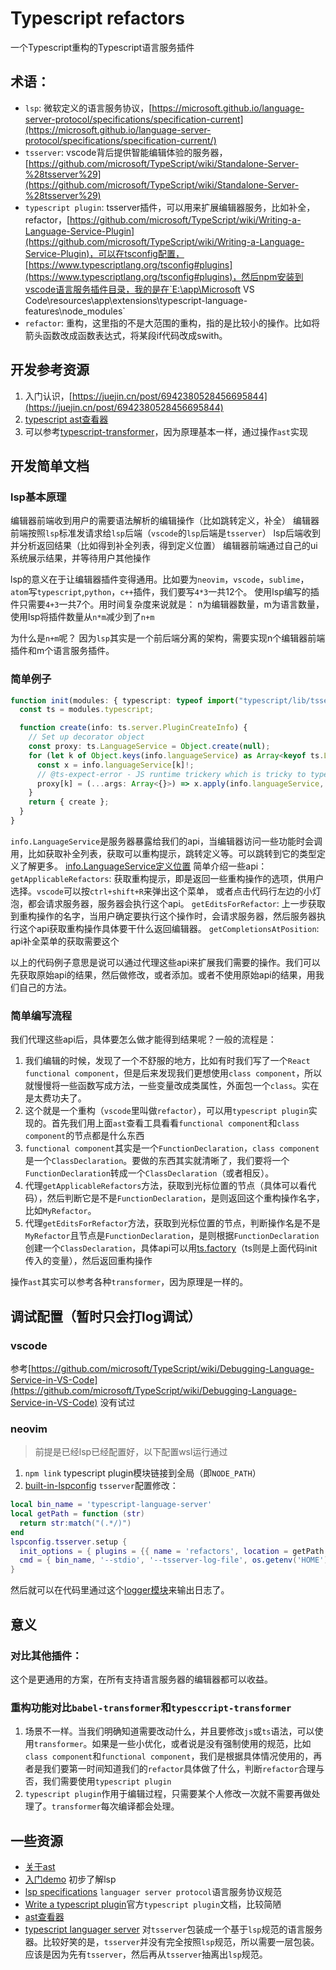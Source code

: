 # Typescript refactors

一个Typescript重构的Typescript语言服务插件

## 术语：
- `lsp`: 微软定义的语言服务协议，[https://microsoft.github.io/language-server-protocol/specifications/specification-current](https://microsoft.github.io/language-server-protocol/specifications/specification-current/)
- `tsserver`: vscode背后提供智能编辑体验的服务器，[https://github.com/microsoft/TypeScript/wiki/Standalone-Server-%28tsserver%29](https://github.com/microsoft/TypeScript/wiki/Standalone-Server-%28tsserver%29)
- `typescript plugin`: tsserver插件，可以用来扩展编辑器服务，比如补全，refactor，[https://github.com/microsoft/TypeScript/wiki/Writing-a-Language-Service-Plugin](https://github.com/microsoft/TypeScript/wiki/Writing-a-Language-Service-Plugin)，可以在tsconfig配置，[https://www.typescriptlang.org/tsconfig#plugins](https://www.typescriptlang.org/tsconfig#plugins)，然后npm安装到vscode语言服务插件目录，我的是在`E:\app\Microsoft VS Code\resources\app\extensions\typescript-language-features\node_modules`
- `refactor`: 重构，这里指的不是大范围的重构，指的是比较小的操作。比如将箭头函数改成函数表达式，将某段if代码改成swith。

## 开发参考资源

1. 入门认识，[https://juejin.cn/post/6942380528456695844](https://juejin.cn/post/6942380528456695844)
2. [typescript ast查看器](https://astexplorer.net/)
3. 可以参考[typescript-transformer](https://github.com/madou/typescript-transformer-handbook#adding-new-import-declarations)，因为原理基本一样，通过操作`ast`实现

## 开发简单文档

### lsp基本原理

编辑器前端收到用户的需要语法解析的编辑操作（比如跳转定义，补全）
编辑器前端按照`lsp`标准发请求给`lsp`后端（`vscode`的`lsp`后端是`tsserver`）
lsp后端收到并分析返回结果（比如得到补全列表，得到定义位置）
编辑器前端通过自己的ui系统展示结果，并等待用户其他操作


lsp的意义在于让编辑器插件变得通用。比如要为`neovim`，`vscode`，`sublime`，`atom`写`typescript`,`python`，`c++`插件，我们要写`4*3`一共12个。
使用lsp编写的插件只需要`4+3`一共7个。用时间复杂度来说就是：
n为编辑器数量，m为语言数量，使用lsp将插件数量从`n*m`减少到了`n+m`


为什么是`n+m`呢？
因为`lsp`其实是一个前后端分离的架构，需要实现n个编辑器前端插件和m个语言服务插件。

### 简单例子
```Typescript
function init(modules: { typescript: typeof import("typescript/lib/tsserverlibrary") }) {
  const ts = modules.typescript;

  function create(info: ts.server.PluginCreateInfo) {
    // Set up decorator object
    const proxy: ts.LanguageService = Object.create(null);
    for (let k of Object.keys(info.languageService) as Array<keyof ts.LanguageService>) {
      const x = info.languageService[k]!;
      // @ts-expect-error - JS runtime trickery which is tricky to type tersely
      proxy[k] = (...args: Array<{}>) => x.apply(info.languageService, args);
    }
    return { create };
  }
}
```
`info.LanguageService`是服务器暴露给我们的api，当编辑器访问一些功能时会调用，比如获取补全列表，获取可以重构提示，跳转定义等。可以跳转到它的类型定义了解更多。
[info.LanguageService定义位置](https://github.com/microsoft/TypeScript/blob/7f004ad8dfd4d3aa047173a890c0beaeb8a307de/lib/tsserverlibrary.d.ts#L4898)
简单介绍一些api：
`getApplicableRefactors`: 获取重构提示，即是返回一些重构操作的选项，供用户选择。`vscode`可以按`ctrl+shift+R`来弹出这个菜单，
或者点击代码行左边的小灯泡，都会请求服务器，服务器会执行这个api。
`getEditsForRefactor`: 上一步获取到重构操作的名字，当用户确定要执行这个操作时，会请求服务器，然后服务器执行这个api获取重构操作具体要干什么返回编辑器。
`getCompletionsAtPosition`: api补全菜单的获取需要这个

以上的代码例子意思是说可以通过代理这些api来扩展我们需要的操作。我们可以先获取原始api的结果，然后做修改，或者添加。或者不使用原始api的结果，用我们自己的方法。

### 简单编写流程
我们代理这些api后，具体要怎么做才能得到结果呢？一般的流程是：

1. 我们编辑的时候，发现了一个不舒服的地方，比如有时我们写了一个`React functional component`，但是后来发现我们更想使用`class component`，所以就慢慢将一些函数写成方法，一些变量改成类属性，外面包一个`class`。实在是太费功夫了。
2. 这个就是一个重构（`vscode`里叫做`refactor`），可以用`typescript plugin`实现的。首先我们用上面`ast`查看工具看看`functional component`和`class component`的节点都是什么东西
3. `functional component`其实是一个`FunctionDeclaration`，`class component`是一个`ClassDeclaration`。要做的东西其实就清晰了，我们要将一个`FunctionDeclaration`转成一个`ClassDeclaration`（或者相反）。
4. 代理`getApplicableRefactors`方法，获取到光标位置的节点（具体可以看代码），然后判断它是不是`FunctionDeclaration`，是则返回这个重构操作名字，比如`MyRefactor`。
5. 代理`getEditsForRefactor`方法，获取到光标位置的节点，判断操作名是不是`MyRefactor`且节点是`FunctionDeclaration`，是则根据`FunctionDeclaration`创建一个`ClassDeclaration`，具体api可以用[ts.factory](https://github.com/microsoft/TypeScript/blob/v4.4.4/lib/typescriptServices.d.ts#L3224)（ts则是上面代码init传入的变量），然后返回重构操作

操作`ast`其实可以参考各种`transformer`，因为原理是一样的。

## 调试配置（暂时只会打log调试）

### vscode
参考[https://github.com/microsoft/TypeScript/wiki/Debugging-Language-Service-in-VS-Code](https://github.com/microsoft/TypeScript/wiki/Debugging-Language-Service-in-VS-Code)
没有试过

### neovim
> 前提是已经lsp已经配置好，以下配置wsl运行通过
1. `npm link` typescript plugin模块链接到全局（即`NODE_PATH`）
2. [built-in-lspconfig](https://github.com/neovim/nvim-lspconfig) `tsserver`配置修改：
```lua
local bin_name = 'typescript-language-server'
local getPath = function (str)
  return str:match("(.*/)")
end
lspconfig.tsserver.setup {
  init_options = { plugins = {{ name = 'refactors', location = getPath(os.getenv('NODE_PATH'))} }},
  cmd = { bin_name, '--stdio', '--tsserver-log-file', os.getenv('HOME') .. '/tsserver.log', '--log-level', '3' }
}
```
然后就可以在代码里通过这个[logger模块](https://github.com/microsoft/TypeScript/blob/v4.4.4/lib/tsserverlibrary.d.ts#L6743)来输出日志了。

## 意义
### 对比其他插件：
这个是更通用的方案，在所有支持语言服务器的编辑器都可以收益。

### 重构功能对比`babel-transformer`和`typesccript-transformer`
1. 场景不一样。当我们明确知道需要改动什么，并且要修改`js`或`ts`语法，可以使用`transformer`。如果是一些小优化，或者说是没有强制使用的规范，比如`class component`和`functional component`，我们是根据具体情况使用的，再者是我们要第一时间知道我们的`refactor`具体做了什么，判断`refactor`合理与否，我们需要使用`typescript plugin`
2. `typescript plugin`作用于编辑过程，只需要某个人修改一次就不需要再做处理了。`transformer`每次编译都会处理。

## 一些资源

- [关于ast](https://medium.com/basecs/leveling-up-ones-parsing-game-with-asts-d7a6fc2400ff)
- [入门demo](https://juejin.cn/post/6942380528456695844) 初步了解lsp
- [lsp specifications](https://microsoft.github.io/language-server-protocol/specifications/specification-current/) `languager server protocol`语言服务协议规范
- [Write a typescript plugin](https://github.com/microsoft/TypeScript/wiki/Writing-a-Language-Service-Plugin)官方`typescript plugin`文档，比较简陋
- [ast查看器](https://astexplorer.net/) 
- [typescript languager server](https://github.com/typescript-language-server/typescript-language-server) 对`tsserver`包装成一个基于`lsp`规范的语言服务器。比较好笑的是，`tsserver`并没有完全按照`lsp`规范，所以需要一层包装。应该是因为先有`tsserver`，然后再从`tsserver`抽离出`lsp`规范。
